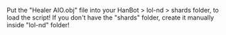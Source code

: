 
Put the "Healer AIO.obj" file into your HanBot > lol-nd > shards folder, to load the script! If you don't have the "shards" folder, create it manually inside "lol-nd" folder!
